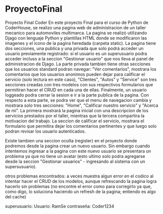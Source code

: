 # ProyectoFinal
Proyecto Final Coder
En este proyecto Final para el curso de Python de CoderHouse, se realizo una pagina web de administracion de un taller mecanico para automoviles multimarca. La pagina se realizó utilizando Djago con lenguaje Python y plantillas HTML donde se modificaron las imagenes y el icono de la pagina heredada (carpeta static).
La pagina tiene dos secciones, una publica y una privada que solo podrá acceder un usuario previamente registrado: si el usuario es un superusuario podra acceder incluso a la seccion "Gestionar usuario" que nos lleva al panel de administracion de Djago. La parte privada tambien tiene otras secciones que los usuarios standard podran navegar: "Ver comentarios", mostrara los comentarios que los usuarios anonimos pueden dejar para calificar el servicio (solo lectura en este caso), "Clientes", "Autos" y "Service" son tres secciones creadas con tres modelos con sus respectivos formularios que permitiran hacer el CRUD en cada una de ellas.
Finalmente, un usuario loggeado podra cerrar la sesion e ir a la parte publica de la pagina.
Con respecto a esta parte, se podra ver que el menu de navegacion cambia y mostrara solo tres secciones: "Home", "Calificar nuestro servicio" y "Acerca de mi". La primera mostrará la pagina inicial con una descripcion de los servicios prestados por el taller, mientras que la tercera compartira la motivacion del trabajo. La seccion de calificar el servicio, mostrara el formulario que permitira dejar los comentarios pertinentes y que luego solo podran revisar los usuario autenticados.

Existe tambien una seccion oculta (register) en el proyecto donde podremos desde la pagina crear un nuevo usuario. Sin embargo cuando intentemos ingresar a la pagina con este nuevo usuario se presentara un problema ya que no tiene un avatar (esto ultimo solo podra agregarse desde la seccion "Gestionar usuarios" - ingresando al sistema con un supersusuario).

otros problemas encontrados: a veces muestra algun error en el codico al intentar hacer el CRUD de los modelos, aunque refrescando la pagina logra hacerlo sin problemas (no encontre el error como para corregirlo ya que, como digo, lo soluciona haciendo un refresh de la pagina; entiendo es algo del cache)

superusuario:
Usuario: RamSe
contraseña: Coder1234
